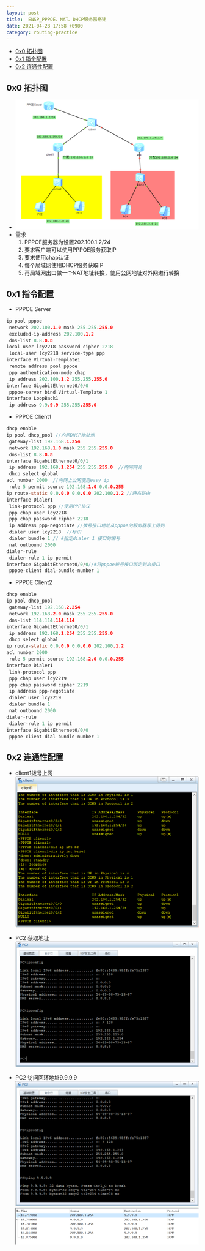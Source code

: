 ```yaml
---
layout: post
title:  ENSP_PPPOE、NAT、DHCP服务器搭建
date: 2021-04-28 17:58 +0900
category: routing-practice
---
```

<!-- TOC -->

- [0x0 拓扑图](#0x0-拓扑图)
- [0x1 指令配置](#0x1-指令配置)
- [0x2 连通性配置](#0x2-连通性配置)

<!-- /TOC -->
## 0x0 拓扑图

- ![](/images/20210428-1.png)
- 需求
  1. PPPOE服务器为设置202.100.1.2/24
  2. 要求客户端可以使用PPPOE服务获取IP
  3. 要求使用chap认证
  4. 每个局域网使用DHCP服务获取IP
  5. 再局域网出口做一个NAT地址转换，使用公网地址对外网进行转换

## 0x1 指令配置

- PPPOE Server
```c
ip pool pppoe
 network 202.100.1.0 mask 255.255.255.0 
 excluded-ip-address 202.100.1.2 
 dns-list 8.8.8.8
local-user lcy2218 password cipher 2218
 local-user lcy2218 service-type ppp
interface Virtual-Template1
 remote address pool pppoe
 ppp authentication-mode chap
 ip address 202.100.1.2 255.255.255.0 
interface GigabitEthernet0/0/0
 pppoe-server bind Virtual-Template 1
interface LoopBack1
 ip address 9.9.9.9 255.255.255.0 
```

- PPPOE Client1
```c
dhcp enable
ip pool dhcp_pool //内网DHCP地址池
 gateway-list 192.168.1.254 
 network 192.168.1.0 mask 255.255.255.0  
 dns-list 8.8.8.8
interface GigabitEthernet0/0/1
 ip address 192.168.1.254 255.255.255.0  //内网网关
 dhcp select global
acl number 2000  //内网上公网使用easy ip
 rule 5 permit source 192.168.1.0 0.0.0.255
ip route-static 0.0.0.0 0.0.0.0 202.100.1.2 //静态路由
interface Dialer1
 link-protocol ppp //使用PPP协议
 ppp chap user lcy2218
 ppp chap password cipher 2218
 ip address ppp-negotiate //拨号接口地址从pppoe的服务器写上得到
 dialer user lcy2218  //标识
 dialer bundle 1 // #指定dialer 1 接口的编号
 nat outbound 2000 
dialer-rule
 dialer-rule 1 ip permit
interface GigabitEthernet0/0/0//#将pppoe拨号接口绑定到出接口
 pppoe-client dial-bundle-number 1
```

- PPPOE Client2
```c
dhcp enable
ip pool dhcp_pool
 gateway-list 192.168.2.254 
 network 192.168.2.0 mask 255.255.255.0 
 dns-list 114.114.114.114 
interface GigabitEthernet0/0/1
 ip address 192.168.1.254 255.255.255.0 
 dhcp select global
ip route-static 0.0.0.0 0.0.0.0 202.100.1.2
acl number 2000  
 rule 5 permit source 192.168.2.0 0.0.0.255 
interface Dialer1
 link-protocol ppp
 ppp chap user lcy2219
 ppp chap password cipher 2219
 ip address ppp-negotiate
 dialer user lcy2219
 dialer bundle 1
 nat outbound 2000
dialer-rule
 dialer-rule 1 ip permit
interface GigabitEthernet0/0/0
 pppoe-client dial-bundle-number 1 
```

## 0x2 连通性配置
- client1拨号上网
  ![](/images/20210428-5.png)
- PC2 获取地址
  ![](/images/20210428-2.png)

- PC2 访问回环地址9.9.9.9
  ![](/images/20210428-3.png)
  ![](/images/20210428-4.png)
